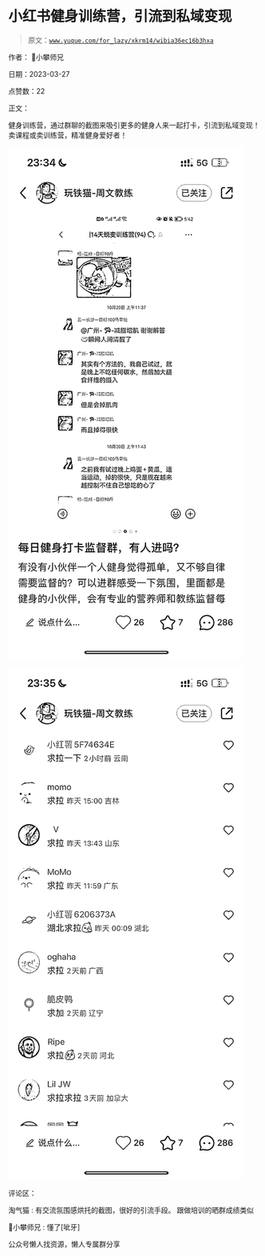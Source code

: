 # 小红书健身训练营，引流到私域变现

> 原文：[`www.yuque.com/for_lazy/xkrm14/wibia36ec16b3hxa`](https://www.yuque.com/for_lazy/xkrm14/wibia36ec16b3hxa)

作者： 📌小攀师兄

日期：2023-03-27

点赞数：22

正文：

健身训练营，通过群聊的截图来吸引更多的健身人来一起打卡，引流到私域变现！ 卖课程或卖训练营，精准健身爱好者！

![](img/4f3910ce95c373e11872c3723828324e.png)  

![](img/4f1ae7368c46e34458d338da09ebdb52.png)  

评论区：

淘气猫 : 有交流氛围感烘托的截图，很好的引流手段。 跟做培训的晒群成绩类似

📌小攀师兄 : 懂了[呲牙]

公众号懒人找资源，懒人专属群分享

